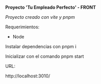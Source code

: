 **Proyecto 'Tu Empleado Perfecto' - FRONT**

*Proyecto creado con vite y pnpm*

Requerimientos:

* Node

Instalar dependencias con pnpm i

Inicializar con el comando pnpm start


URL:

http://localhost:3010/
